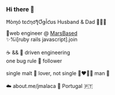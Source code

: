 ### Hi there 👋

Ħòɱó tɛƈƞơƪƠǥǏƈʊs Husband & Dad 👨‍👩‍👧<br>

🚀web engineer @ [MarsBased](https://github.com/MarsBased)<br>
✨%i[ruby rails javascript].join<br>
<br>
☕️ && 🍰 driven engineering<br>
one bug rule 🤯 follower<br>
<br>
single malt 🥃 lover, not single 👩‍❤️‍💋‍👨 man 🐾<br>
<br>
☁️ about.me/jmalaca 🏡 Portugal 🇵🇹

<!--
**tOOnPT/tOOnPT** is a ✨ _special_ ✨ repository because its `README.md` (this file) appears on your GitHub profile.

Here are some ideas to get you started:

- 🔭 I’m currently working on ...
- 🌱 I’m currently learning ...
- 👯 I’m looking to collaborate on ...
- 🤔 I’m looking for help with ...
- 💬 Ask me about ...
- 📫 How to reach me: ...
- 😄 Pronouns: ...
- ⚡ Fun fact: ...
-->
